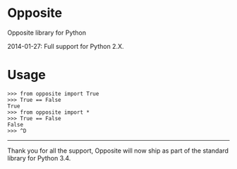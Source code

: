 Opposite
========

Opposite library for Python

2014-01-27: Full support for Python 2.X.

Usage
========

```
>>> from opposite import True
>>> True == False
True
>>> from opposite import *
>>> True == False
False
>>> ^D
```

---

Thank you for all the support, Opposite will now ship as part of the standard library for Python 3.4.
